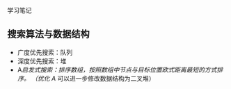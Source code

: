学习笔记

## 搜索算法与数据结构

- 广度优先搜索：队列
- 深度优先搜索：堆
- A*启发式搜索：排序数组，按照数组中节点与目标位置欧式距离最短的方式排序。
（优化 A* 可以进一步修改数据结构为二叉堆）

